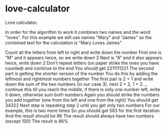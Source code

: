# love-calculator
Love calculator.

In order for the algorithm to work it combines two names and the word "loves". For this example we will use names "Mary" and "James" so the combined text for the calculation is "Mary Loves James" 

Count all the letters from left to right and write down the number
First one is "M" and it appears twice, so we write down 2
Next is "A" and it also appears twice, write down 2
Don’t repeat letters (on paper strike the ones you have counted) and continue to the end
You should get 2211111221
The second part is getting the shorter version of the number
You do this by adding the leftmost and rightmost numbers together
The first pair is 2 + 1 and write down the sum of the two numbers (in our case 3), next 2 + 2, 1 + 2…, continue this till you reach the middle, if there is only one number left, write it down, otherwise sum both numbers
Again you should strike the numbers you add together (one from the left and one from the right)
You should get 34322
Next step is repeating step 2 until you get only two numbers
For our example, this is two more times
So you should get 563 for the first iteration
And the result should be 86
The result should always have two numbers (except 100)
The result is 86%
